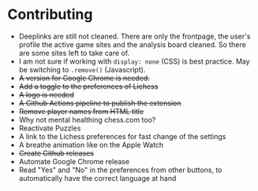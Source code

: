 # Contributing

* Deeplinks are still not cleaned. There are only the frontpage, the user's profile the active game sites and the analysis board cleaned. So there are some sites left to take care of.
* I am not sure if working with `display: none` (CSS) is best practice. May be switching to `.remove()` (Javascript).
* ~~A version for Google Chrome is needed.~~
* ~~Add a toggle to the preferences of Lichess~~
* ~~A logo is needed~~
* ~~A Github Actions pipeline to publish the extension~~
* ~~Remove player names from HTML title~~
* Why not mental healthing chess.com too?
* Reactivate Puzzles
* A link to the Lichess preferences for fast change of the settings
* A breathe animation like on the Apple Watch
* ~~Create Github releases~~
* Automate Google Chrome release
* Read "Yes" and "No" in the preferences from other buttons, to automatically have the correct language at hand
